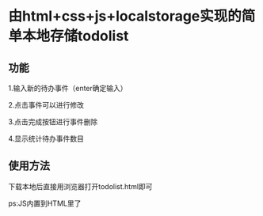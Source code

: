 # 由html+css+js+localstorage实现的简单本地存储todolist

## 功能
1.输入新的待办事件（enter确定输入）  

2.点击事件可以进行修改  

3.点击完成按钮进行事件删除  

4.显示统计待办事件数目  

## 使用方法
下载本地后直接用浏览器打开todolist.html即可

ps:JS内置到HTML里了
